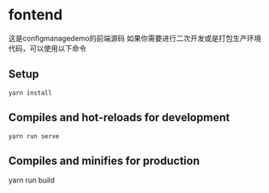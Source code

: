 # fontend
这是configmanagedemo的前端源码
如果你需要进行二次开发或是打包生产环境代码，可以使用以下命令

## Setup
```
yarn install
```

## Compiles and hot-reloads for development
```
yarn run serve
```

## Compiles and minifies for production
yarn run build
